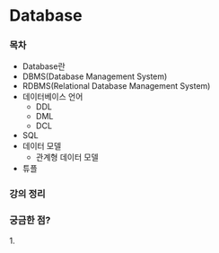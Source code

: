 # Database

### 목차

* Database란
* DBMS(Database Management System)
* RDBMS(Relational Database Management System)
* 데이터베이스 언어
  * DDL
  * DML
  * DCL
* SQL
* 데이터 모델
  * &#x20;관계형 데이터 모델
* 튜플

### 강의 정리



### 궁금한 점?

1\.
